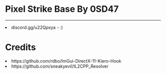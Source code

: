 # Pixel Strike Base By 0SD47














-----------------------------

<li>discord.gg/u22Qpxya - :)

<h1>Credits</h1>
<li> https://github.com/rdbo/ImGui-DirectX-11-Kiero-Hook
<li> https://github.com/sneakyevil/IL2CPP_Resolver
